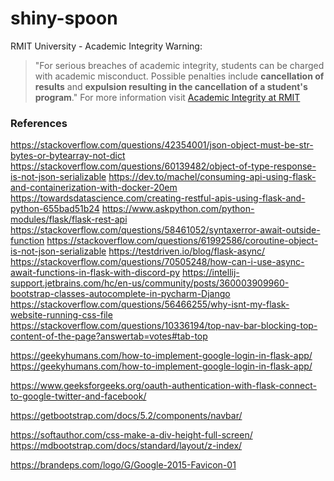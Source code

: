 # shiny-spoon


RMIT University - Academic Integrity Warning:
> "For serious breaches of academic integrity, students can be charged with academic misconduct. Possible penalties include **cancellation of results** and **expulsion resulting in the cancellation of a student's program**."
For more information visit [Academic Integrity at RMIT](https://www.rmit.edu.au/students/my-course/assessment-results/academic-integrity)

### References

https://stackoverflow.com/questions/42354001/json-object-must-be-str-bytes-or-bytearray-not-dict
https://stackoverflow.com/questions/60139482/object-of-type-response-is-not-json-serializable
https://dev.to/machel/consuming-api-using-flask-and-containerization-with-docker-20em
https://towardsdatascience.com/creating-restful-apis-using-flask-and-python-655bad51b24
https://www.askpython.com/python-modules/flask/flask-rest-api
https://stackoverflow.com/questions/58461052/syntaxerror-await-outside-function
https://stackoverflow.com/questions/61992586/coroutine-object-is-not-json-serializable
https://testdriven.io/blog/flask-async/
https://stackoverflow.com/questions/70505248/how-can-i-use-async-await-functions-in-flask-with-discord-py
https://intellij-support.jetbrains.com/hc/en-us/community/posts/360003909960-bootstrap-classes-autocomplete-in-pycharm-Django
https://stackoverflow.com/questions/56466255/why-isnt-my-flask-website-running-css-file
https://stackoverflow.com/questions/10336194/top-nav-bar-blocking-top-content-of-the-page?answertab=votes#tab-top


https://geekyhumans.com/how-to-implement-google-login-in-flask-app/
https://geekyhumans.com/how-to-implement-google-login-in-flask-app/

https://www.geeksforgeeks.org/oauth-authentication-with-flask-connect-to-google-twitter-and-facebook/

https://getbootstrap.com/docs/5.2/components/navbar/

https://softauthor.com/css-make-a-div-height-full-screen/
https://mdbootstrap.com/docs/standard/layout/z-index/

https://brandeps.com/logo/G/Google-2015-Favicon-01
